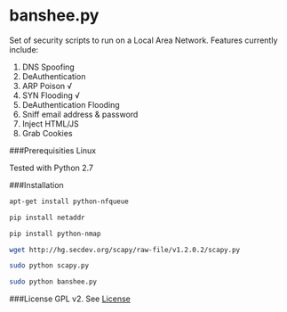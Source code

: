 banshee.py
=========

Set of security scripts to run on a Local Area Network. Features currently
include:

1. DNS Spoofing
2. DeAuthentication
3. ARP Poison √
4. SYN Flooding √
5. DeAuthentication Flooding
6. Sniff email address & password
7. Inject HTML/JS 
8. Grab Cookies

###Prerequisities
Linux

Tested with Python 2.7

###Installation
```bash
apt-get install python-nfqueue

pip install netaddr

pip install python-nmap

wget http://hg.secdev.org/scapy/raw-file/v1.2.0.2/scapy.py

sudo python scapy.py

sudo python banshee.py 
```
###License
GPL v2. See [License](./LICENSE)
